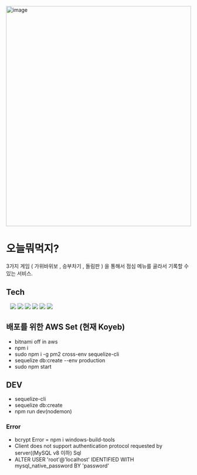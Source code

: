 <img width="100%" height="600px" alt="image" src="https://github.com/devhwann/TodayEat/assets/37394823/b19720f2-36d0-41da-bf37-b2e411051105">

# 오늘뭐먹지? 

3가지 게임 ( 가위바위보 , 승부차기 , 돌림판 ) 을 통해서 점심 메뉴를 골라서 기록할 수 있는 서비스.


## Tech

&ensp;
  <img src="https://img.shields.io/badge/javascript-14354C?style=flat-square&logo=javascript&logoColor=white">
  <img src="https://img.shields.io/badge/express-009688?style=flat-square&logo=express&logoColor=white">
  <img src="https://img.shields.io/badge/MySQL-4479A1?style=flat-square&logo=MySQL&logoColor=black">
  <img src="https://img.shields.io/badge/sequelize-569A31?style=flat-square&logo=sequelize&logoColor=black">
  <img src="https://img.shields.io/badge/oAuth-ff0000?style=flat-square&logo=oAuth&logoColor=white%22/%3E">
  <img src="https://img.shields.io/badge/ejs-E0234E?style=flat-square&logo=ejs&logoColor=white%22/%3E">




## 배포를 위한 AWS Set (현재 Koyeb)

 - bitnami off in aws
 - npm i
 - sudo npm i -g pm2 cross-env sequelize-cli
 - sequelize db:create --env production
 - sudo npm start   

## DEV 
- sequelize-cli 
- sequelize db:create
- npm run dev(nodemon)
### Error  
- bcrypt Error = npm i windows-build-tools
- Client does not support authentication protocol requested by server((MySQL v8 이하) Sql
- ALTER USER 'root'@'localhost' IDENTIFIED WITH mysql_native_password BY 'password'

